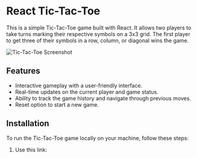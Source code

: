 # React Tic-Tac-Toe

This is a simple Tic-Tac-Toe game built with React. It allows two players to take turns marking their respective symbols on a 3x3 grid. The first player to get three of their symbols in a row, column, or diagonal wins the game.

![Tic-Tac-Toe Screenshot](screenshot.png)

## Features

- Interactive gameplay with a user-friendly interface.
- Real-time updates on the current player and game status.
- Ability to track the game history and navigate through previous moves.
- Reset option to start a new game.

## Installation

To run the Tic-Tac-Toe game locally on your machine, follow these steps:

1. Use this link:


